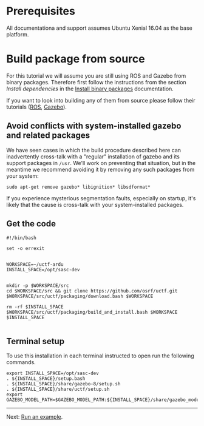# Prerequisites

All documentationa and support assumes Ubuntu Xenial  16.04 as the base platform.

# Build package from source

For this tutorial we will assume you are still using ROS and Gazebo from binary packages.
Therefore first follow the instructions from the section *Install dependencies* in the [Install binary packages](../install_binary/readme.md) documentation.

If you want to look into building any of them from source please follow their tutorials ([ROS](http://wiki.ros.org/kinetic/Installation/Source), [Gazebo](http://gazebosim.org/tutorials?tut=install_from_source)).

## Avoid conflicts with system-installed gazebo and related packages

We have seen cases in which the build procedure described here can inadvertently cross-talk with a "regular" installation of gazebo and its support packages in `/usr`. We'll work on preventing that situation, but in the meantime we recommend avoiding it by removing any such packages from your system:
~~~
sudo apt-get remove gazebo* libignition* libsdformat*
~~~
If you experience mysterious segmentation faults, especially on startup, it's likely that the cause is cross-talk with your system-installed packages.

## Get the code

~~~
#!/bin/bash

set -o errexit


WORKSPACE=~/uctf-ardu
INSTALL_SPACE=/opt/sasc-dev


mkdir -p $WORKSPACE/src
cd $WORKSPACE/src && git clone https://github.com/osrf/uctf.git
$WORKSPACE/src/uctf/packaging/download.bash $WORKSPACE

rm -rf $INSTALL_SPACE
$WORKSPACE/src/uctf/packaging/build_and_install.bash $WORKSPACE $INSTALL_SPACE


~~~


## Terminal setup

To use this installation in each terminal instructed to open run the following commands.

~~~
export INSTALL_SPACE=/opt/sasc-dev
. ${INSTALL_SPACE}/setup.bash
. ${INSTALL_SPACE}/share/gazebo-8/setup.sh
. ${INSTALL_SPACE}/share/uctf/setup.sh
export GAZEBO_MODEL_PATH=$GAZEBO_MODEL_PATH:${INSTALL_SPACE}/share/gazebo_models
~~~

---

Next: [Run an example](../run_example/readme.md).
